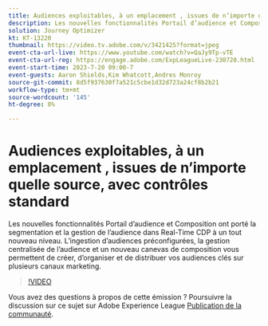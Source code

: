 ```yaml
---
title: Audiences exploitables, à un emplacement ​, issues de n’importe quelle source, avec contrôles standard
description: Les nouvelles fonctionnalités Portail d’audience et Composition ont porté la segmentation et la gestion de l’audience dans Real-Time CDP à un tout nouveau niveau. L’ingestion d’audiences préconfigurées, la gestion centralisée de l’audience et un nouveau canevas de composition vous permettent de créer, d’organiser et de distribuer vos audiences clés sur plusieurs canaux marketing.
solution: Journey Optimizer
kt: KT-13220
thumbnail: https://video.tv.adobe.com/v/3421425?format=jpeg
event-cta-url-live: https://www.youtube.com/watch?v=QaJy9Tp-vTE
event-cta-url-reg: https://engage.adobe.com/ExpLeagueLive-230720.html
event-start-time: 2023-7-20 09:00-7
event-guests: Aaron Shields,Kim Whatcott,Andres Monroy
source-git-commit: 8d5f937630f7a521c5cbe1d32d723a24cf8b2b21
workflow-type: tm+mt
source-wordcount: '145'
ht-degree: 0%

---
```


# Audiences exploitables, à un emplacement &#x200B;, issues de n’importe quelle source, avec contrôles standard

Les nouvelles fonctionnalités Portail d’audience et Composition ont porté la segmentation et la gestion de l’audience dans Real-Time CDP à un tout nouveau niveau. L’ingestion d’audiences préconfigurées, la gestion centralisée de l’audience et un nouveau canevas de composition vous permettent de créer, d’organiser et de distribuer vos audiences clés sur plusieurs canaux marketing.

>[!VIDEO](https://video.tv.adobe.com/v/3421425/?quality=12&learn=on)

Vous avez des questions à propos de cette émission ? Poursuivre la discussion sur ce sujet sur Adobe Experience League [Publication de la communauté](https://experienceleaguecommunities.adobe.com/t5/adobe-experience-platform/experience-league-live-post-session-discussion-actionable/m-p/607073#M366).
